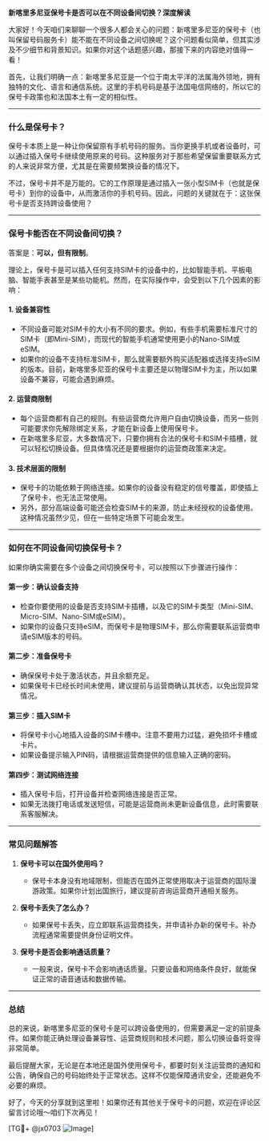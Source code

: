 **新喀里多尼亚保号卡是否可以在不同设备间切换？深度解读**

大家好！今天咱们来聊聊一个很多人都会关心的问题：新喀里多尼亚的保号卡（也叫保留号码服务卡）能不能在不同设备之间切换呢？这个问题看似简单，但其实涉及不少细节和背景知识。如果你对这个话题感兴趣，那接下来的内容绝对值得一看！

首先，让我们明确一点：新喀里多尼亚是一个位于南太平洋的法属海外领地，拥有独特的文化、语言和通信系统。这里的手机号码是基于法国电信网络的，所以它的保号卡政策也和法国本土有一定的相似性。

---

### **什么是保号卡？**
保号卡本质上是一种让你保留原有手机号码的服务。当你更换手机或者设备时，可以通过插入保号卡继续使用原来的号码。这种服务对于那些希望保留重要联系方式的人来说非常方便，尤其是在需要频繁换设备的情况下。

不过，保号卡并不是万能的。它的工作原理是通过插入一张小型SIM卡（也就是保号卡）到你的设备中，从而激活你的手机号码。因此，问题的关键就在于：这张保号卡是否支持跨设备使用？

---

### **保号卡能否在不同设备间切换？**
答案是：**可以，但有限制**。

理论上，保号卡是可以插入任何支持SIM卡的设备中的，比如智能手机、平板电脑、智能手表甚至是某些功能机。然而，在实际操作中，会受到以下几个因素的影响：

#### 1. **设备兼容性**
   - 不同设备可能对SIM卡的大小有不同的要求。例如，有些手机需要标准尺寸的SIM卡（即Mini-SIM），而现代的智能手机通常使用更小的Nano-SIM或eSIM。
   - 如果你的设备不支持标准SIM卡，那么就需要额外购买适配器或选择支持eSIM的版本。目前，新喀里多尼亚的保号卡主要还是以物理SIM卡为主，所以如果设备不兼容，可能会遇到麻烦。

#### 2. **运营商限制**
   - 每个运营商都有自己的规则。有些运营商允许用户自由切换设备，而另一些则可能要求你先解除绑定关系，才能在新设备上使用保号卡。
   - 在新喀里多尼亚，大多数情况下，只要你拥有合法的保号卡和SIM卡插槽，就可以轻松切换设备。但具体情况还是要根据你的运营商政策来决定。

#### 3. **技术层面的限制**
   - 保号卡的功能依赖于网络连接。如果你的设备没有稳定的信号覆盖，即使插上了保号卡，也无法正常使用。
   - 另外，部分高端设备可能还会检查SIM卡的来源，防止未经授权的设备使用。这种情况虽然少见，但在一些特定场景下可能会发生。

---

### **如何在不同设备间切换保号卡？**
如果你确实需要在多个设备之间切换保号卡，可以按照以下步骤进行操作：

#### 第一步：确认设备支持
   - 检查你要使用的设备是否支持SIM卡插槽，以及它的SIM卡类型（Mini-SIM、Micro-SIM、Nano-SIM或eSIM）。
   - 如果你的设备只支持eSIM，而保号卡是物理SIM卡，那么你需要联系运营商申请eSIM版本的号码。

#### 第二步：准备保号卡
   - 确保保号卡处于激活状态，并且余额充足。
   - 如果保号卡已经长时间未使用，建议提前与运营商确认其状态，以免出现异常情况。

#### 第三步：插入SIM卡
   - 将保号卡小心地插入设备的SIM卡槽中。注意不要用力过猛，避免损坏卡槽或卡片。
   - 如果设备提示输入PIN码，请根据运营商提供的信息输入正确的密码。

#### 第四步：测试网络连接
   - 插入保号卡后，打开设备并检查网络连接是否正常。
   - 如果无法拨打电话或发送短信，可能是运营商尚未更新设备信息，此时需要联系客服解决。

---

### **常见问题解答**
1. **保号卡可以在国外使用吗？**
   - 保号卡本身没有地域限制，但能否在国外正常使用取决于运营商的国际漫游政策。如果你计划出国旅行，建议提前咨询运营商开通相关服务。

2. **保号卡丢失了怎么办？**
   - 如果保号卡丢失，应立即联系运营商挂失，并申请补办新的保号卡。补办流程通常需要提供身份证明文件。

3. **保号卡是否会影响通话质量？**
   - 一般来说，保号卡不会影响通话质量。只要设备和网络条件良好，就能保证正常的语音通话和数据传输。

---

### **总结**
总的来说，新喀里多尼亚的保号卡是可以跨设备使用的，但需要满足一定的前提条件。如果你能正确处理设备兼容性、运营商规则和技术问题，那么切换设备将变得非常简单。

最后提醒大家，无论是在本地还是国外使用保号卡，都要时刻关注运营商的通知和公告，确保自己的号码始终处于正常状态。这样不仅能保障通讯安全，还能避免不必要的麻烦。

好了，今天的分享就到这里啦！如果你还有其他关于保号卡的问题，欢迎在评论区留言讨论哦～咱们下次再见！

[TG💪+ @jx0703 ![Image](https://github.com/user-attachments/assets/dbca1d08-cadb-493c-b0ec-ad6f7a83f270)]